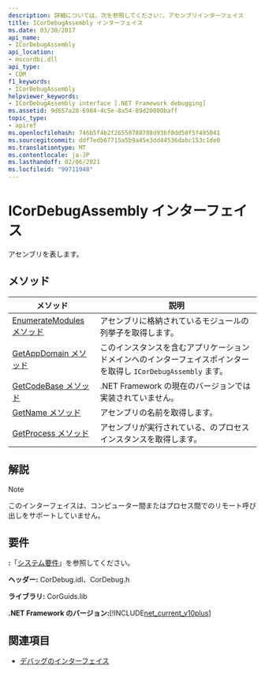 ```yaml
---
description: 詳細については、次を参照してください:、アセンブリインターフェイス
title: ICorDebugAssembly インターフェイス
ms.date: 03/30/2017
api_name:
- ICorDebugAssembly
api_location:
- mscordbi.dll
api_type:
- COM
f1_keywords:
- ICorDebugAssembly
helpviewer_keywords:
- ICorDebugAssembly interface [.NET Framework debugging]
ms.assetid: 9d657a28-6984-4c5e-8a54-89d20080baff
topic_type:
- apiref
ms.openlocfilehash: 746b5f4b2f26550788708d93bf0dd50f5f495041
ms.sourcegitcommit: ddf7edb67715a5b9a45e3dd44536dabc153c1de0
ms.translationtype: MT
ms.contentlocale: ja-JP
ms.lasthandoff: 02/06/2021
ms.locfileid: "99711948"
---
```

# <a name="icordebugassembly-interface"></a>ICorDebugAssembly インターフェイス

アセンブリを表します。  
  
## <a name="methods"></a>メソッド  
  
|メソッド|説明|  
|------------|-----------------|  
|[EnumerateModules メソッド](icordebugassembly-enumeratemodules-method.md)|アセンブリに格納されているモジュールの列挙子を取得します。|  
|[GetAppDomain メソッド](icordebugassembly-getappdomain-method.md)|このインスタンスを含むアプリケーションドメインへのインターフェイスポインターを取得し `ICorDebugAssembly` ます。|  
|[GetCodeBase メソッド](icordebugassembly-getcodebase-method.md)|.NET Framework の現在のバージョンでは実装されていません。|  
|[GetName メソッド](icordebugassembly-getname-method.md)|アセンブリの名前を取得します。|  
|[GetProcess メソッド](icordebugassembly-getprocess-method.md)|アセンブリが実行されている、のプロセスインスタンスを取得します。|  
  
## <a name="remarks"></a>解説  
  
> [!NOTE]
> このインターフェイスは、コンピューター間またはプロセス間でのリモート呼び出しをサポートしていません。  
  
## <a name="requirements"></a>要件  

 **:**「[システム要件](../../get-started/system-requirements.md)」を参照してください。  
  
 **ヘッダー:** CorDebug.idl、CorDebug.h  
  
 **ライブラリ:** CorGuids.lib  
  
 **.NET Framework のバージョン:**[!INCLUDE[net_current_v10plus](../../../../includes/net-current-v10plus-md.md)]  
  
## <a name="see-also"></a>関連項目

- [デバッグのインターフェイス](debugging-interfaces.md)
